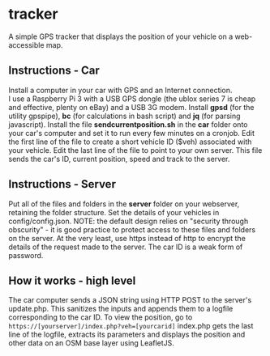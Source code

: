 # tracker
A simple GPS tracker that displays the position of your vehicle on a web-accessible map.

Instructions - Car
------------------
Install a computer in your car with GPS and an Internet connection.  
I use a Raspberry Pi 3 with a USB GPS dongle (the ublox series 7 is cheap and effective, plenty on eBay) and a USB 3G modem.
Install **gpsd** (for the utility gpspipe), **bc** (for calculations in bash script) and **jq** (for parsing javascript).
Install the file **sendcurrentposition.sh** in the **car** folder onto your car's computer and set it to run every few minutes on a cronjob.
Edit the first line of the file to create a short vehicle ID ($veh) associated with your vehicle.
Edit the last line of the file to point to your own server.
This file sends the car's ID, current position, speed and track to the server.

Instructions - Server
---------------------
Put all of the files and folders in the **server** folder on your webserver, retaining the folder structure.  Set the details of your vehicles in config/config.json.
NOTE: the default design relies on "security through obscurity" - it is good practice to protect access to these files and folders on the server.
At the very least, use https instead of http to encrypt the details of the request made to the server.  The car ID is a weak form of password.

How it works - high level
-------------------------
The car computer sends a JSON string using HTTP POST to the server's update.php.  This sanitizes the inputs and appends them to a logfile corresponding to the car ID.
To view the position, go to `https://[yourserver]/index.php?veh=[yourcarid]`
index.php gets the last line of the logfile, extracts its parameters and displays the position and other data on an OSM base layer using LeafletJS.



